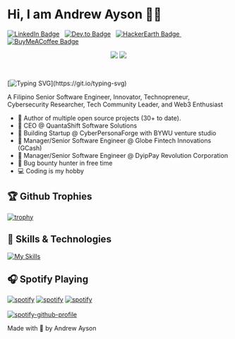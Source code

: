 # Hi, I am Andrew Ayson 👨‍💻
<p dir="auto">
  <a href="https&#58;//www.linkedin.com/in/andrew-ubalde-ayson/" target="_blank" rel="nofollow">
    <img src="https&#58;//img.shields.io/badge/LinkedIn-blue?style=for-the-badge&logo=linkedin&logoColor=white" alt="LinkedIn Badge" /></a>&nbsp;&nbsp;&nbsp;<a href="https&#58;//dev.to/drewubaldeayson" target="_blank" rel="nofollow"><img src="https&#58;//img.shields.io/badge/dev.to-0A0A0A?style=for-the-badge&logo=devdotto&logoColor=white" alt="Dev.to Badge"/></a>&nbsp;&nbsp;&nbsp;<a href="https&#58;//www.hackerearth.com/@drewubaldeayson" target="_blank"  rel="nofollow"><img src="https&#58;//img.shields.io/badge/HackerEarth-%232C3454.svg?&style=for-the-badge&logo=HackerEarth&logoColor=Blue" alt="HackerEarth Badge" />
  </a>&nbsp;&nbsp;&nbsp;<a href="https&#58;//www.buymeacoffee.com/drewubaldeayson" target="_blank" rel="nofollow"><img src="https&#58;//img.shields.io/badge/Buy%20Me%20a%20Coffee-ffdd00?style=for-the-badge&logo=buy-me-a-coffee&logoColor=black" alt="BuyMeACoffee Badge"/></a>
</p>
<p align="center" dir="auto"><a href="https://twitter.com/PoolPartyAkali" rel="nofollow"><img src="https://camo.githubusercontent.com/6e82c463ee151d54524f7548a4ed8ea00c231b09a7232238e22ddb87291188a6/68747470733a2f2f696d672e736869656c64732e696f2f62616467652f50776f6f6c5077617479416b77616c692532302d2532333144413146322e7376673f267374796c653d666f722d7468652d6261646765266c6f676f3d54776974746572266c6f676f436f6c6f723d7768697465" data-canonical-src="https://img.shields.io/badge/PwoolPwatyAkwali%20-%231DA1F2.svg?&amp;style=for-the-badge&amp;logo=Twitter&amp;logoColor=white" style="max-width: 100%;"></a> <a href="https://discord.me/cozythighs" rel="nofollow"><img src="https://camo.githubusercontent.com/38581c1bdfad7ddd38257744fc51b5799ec6e90cf03f0f8c2accd706fd073252/68747470733a2f2f696d672e736869656c64732e696f2f62616467652f436f777a79546877696768732532302d2532333732383944412e7376673f267374796c653d666f722d7468652d6261646765266c6f676f3d646973636f7264266c6f676f436f6c6f723d7768697465" data-canonical-src="https://img.shields.io/badge/CowzyThwighs%20-%237289DA.svg?&amp;style=for-the-badge&amp;logo=discord&amp;logoColor=white" style="max-width: 100%;"></a></p>
<br/>


[![Typing SVG](https://readme-typing-svg.demolab.com?font=Poppins&size=25&pause=1000&color=AE28FF&random=false&width=435&lines=Senior+Software+Engineer;Innovator;Technopreneur;It+is+a+pleasure+to+meet+you!)](https://git.io/typing-svg)

A Filipino Senior Software Engineer, Innovator, Technopreneur, Cybersecurity Researcher, Tech Community Leader, and Web3 Enthusiast

- 💝 Author of multiple open source projects (30+ to date).
- 💼 CEO @ QuantaShift Software Solutions
- 🌱 Building Startup @ CyberPersonaForge with BYWU venture studio
- 🤝 Manager/Senior Software Engineer @ Globe Fintech Innovations (GCash)
- 🤝 Manager/Senior Software Engineer @ DyipPay Revolution Corporation
- 🔏 Bug bounty hunter in free time
- 💻 Coding is my hobby


## 🏆 Github Trophies
[![trophy](https://github-profile-trophy.vercel.app/?username=ryo-ma)](https://github.com/ryo-ma/github-profile-trophy)


## 🔧 Skills & Technologies
[![My Skills](https://skillicons.dev/icons?i=alpinejs,arduino,aws,babel,bash,bootstrap,cpp,cloudflare,codepen,css,d3,dart,discord,bots,django,docker,dynamodb,eclipse,elasticsearch,electron,figma,firebase,flutter,gatsby,gcp,git,github,githubactions,gitlab,gradle,graphql,gulp,heroku,html,idea,ipfs,java,js,jquery,kafka,kotlin,kubernetes,laravel,linux,md,materialui,maven,mongodb,mysql,nestjs,nextjs,nginx,nodejs,nuxtjs,opencv,php,postgres,postman,powershell,pug,py,react,redis,redux,regex,robloxstudio,sqlite,sass,sequelize,solidity,swift,tailwind,tensorflow,terraform,threejs,ts,unity,vercel,vim,vite,vscode,vue,wasm,webpack,wordpress&perline=15)](https://skillicons.dev)


## 🎧 Spotify Playing
<a href='https://open.spotify.com/playlist/37i9dQZF1DX4olOMiqFeqU' target="_blank"><img alt='spotify' src='https://img.shields.io/badge/PPop_Music-100000?style=flat-square&logo=spotify&logoColor=white&labelColor=1BB954&color=1BB954'/></a>
<a href='https://open.spotify.com/playlist/1mRnp6sx8ysTLaKD4OjBmw' target="_blank"><img alt='spotify' src='https://img.shields.io/badge/KPop_Music-100000?style=flat-square&logo=spotify&logoColor=white&labelColor=1BB954&color=1BB954'/></a>
<a href='https://open.spotify.com/playlist/1YvrTMoQkao1I0J4Nf7XJF' target="_blank"><img alt='spotify' src='https://img.shields.io/badge/Acoustic_Covers-100000?style=flat-square&logo=spotify&logoColor=white&labelColor=1BB954&color=1BB954'/></a>
<br/><br/>
[![spotify-github-profile](https://spotify-github-profile.vercel.app/api/view?uid=316lszyms2sjhwpmygbycj635ywu&cover_image=true&theme=novatorem&show_offline=false&background_color=121212&interchange=false&bar_color=53B14F&bar_color_cover=false)](https://spotify-github-profile.vercel.app/api/view?uid=316lszyms2sjhwpmygbycj635ywu&redirect=true)


Made with 💖 by Andrew Ayson
